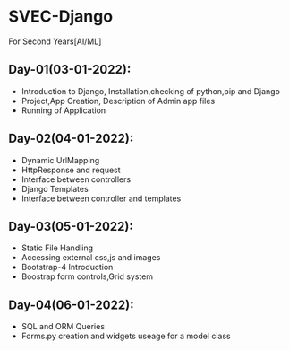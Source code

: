 # SVEC-Django
For Second Years[AI/ML]

## Day-01(03-01-2022):
  - Introduction to Django, Installation,checking of python,pip and Django
  - Project,App Creation, Description of Admin app files
  - Running of Application 
## Day-02(04-01-2022):
  - Dynamic UrlMapping
  - HttpResponse and request
  - Interface between controllers
  - Django Templates
  - Interface between controller and templates
## Day-03(05-01-2022):
  - Static File Handling
  - Accessing external css,js and images
  - Bootstrap-4 Introduction
  - Boostrap form controls,Grid system
## Day-04(06-01-2022):
  - SQL and ORM Queries
  - Forms.py creation and widgets useage for a model class
